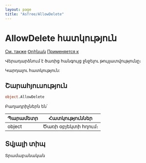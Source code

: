 ```yaml
---
layout: page
title: "AsTree/AllowDelete"
---
```


# AllowDelete հատկություն

[См. также](../Astree.html) [Օրինակ](../../Examples/E_AsTree.html) [Применяется к](../Astree.md)

Վերադարձնում է ծառից հանգույց ջնջելու թույլատվությունը։

 Կարդալու հատկություն:

## Շարահյուսություն

``` vb
object.AllowDelete 
```

Բաղադրիչներն են՝


| Պարամետր | Հատկություններ |
|--|--|
| object | Ծառի օբյեկտի հղում։|

## Տվյալի տիպ

Տրամաբանական